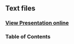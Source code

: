 ## Text files
### [View Presentation online](https://rawgit.com/TelerikAcademy/CSharp-Part-2/master/Topics/08%20Text%20Files/slides/index.html)
### Table of Contents
